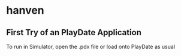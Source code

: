 # hanven
First Try of an PlayDate Application
----------------
To run in Simulator, open the .pdx file or load onto PlayDate as usual
